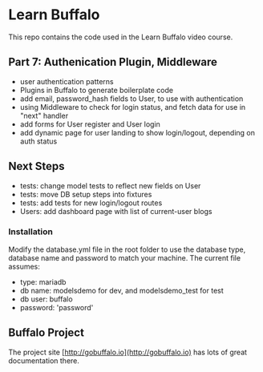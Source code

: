 # Learn Buffalo

This repo contains the code used in the Learn Buffalo video course.

## Part 7: Authenication Plugin, Middleware

* user authentication patterns
* Plugins in Buffalo to generate boilerplate code
* add email, password_hash fields to User, to use with authentication
* using Middleware to check for login status, and fetch data for use in "next" handler
* add forms for User register and User login
* add dynamic page for user landing to show login/logout, depending on auth status

## Next Steps

* tests: change model tests to reflect new fields on User
* tests: move DB setup steps into fixtures
* tests: add tests for new login/logout routes
* Users: add dashboard page with list of current-user blogs

### Installation

Modify the database.yml file in the root folder to use the database type, database name and password to match your machine.
The current file assumes:
* type: mariadb
* db name: modelsdemo for dev, and modelsdemo_test for test
* db user: buffalo
* password: 'password'

## Buffalo Project

The project site [http://gobuffalo.io](http://gobuffalo.io) has lots of great documentation there.
